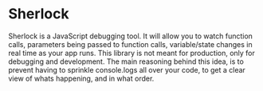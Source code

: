 # Sherlock
Sherlock is a JavaScript debugging tool. It will allow you to watch function calls, parameters being passed to function calls, variable/state changes in real time as your app runs. This library is not meant for production, only for debugging and development. The main reasoning behind this idea, is to prevent having to sprinkle console.logs all over your code, to get a clear view of whats happening, and in what order.

